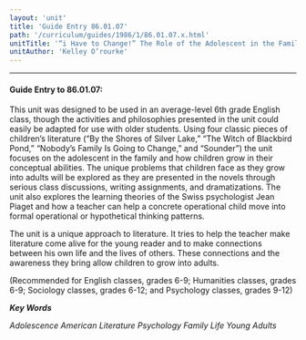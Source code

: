 ```yaml
---
layout: 'unit'
title: 'Guide Entry 86.01.07'
path: '/curriculum/guides/1986/1/86.01.07.x.html'
unitTitle: '“i Have to Change!” The Role of the Adolescent in the Family: A Developmental Unit Approach to Literature'
unitAuthor: 'Kelley O’rourke'
---
```


<body>
<hr/>
 <h4>
  Guide Entry to 86.01.07:
 </h4>
 This unit was designed to be used in an average-level 6th grade English class, though the activities and philosophies presented in the unit could easily be adapted for use with older students. Using four classic pieces of children’s literature (“By the Shores of Silver Lake,” “The Witch of Blackbird Pond,” “Nobody’s Family Is Going to Change,” and “Sounder”) the unit focuses on the adolescent in the family and how children grow in their conceptual abilities. The unique problems that children face as they grow into adults will be explored as they are presented in the novels through serious class discussions, writing assignments, and dramatizations. The unit also explores the learning theories of the Swiss psychologist Jean Piaget and how a teacher can help a concrete operational child move into formal operational or hypothetical thinking patterns.
 <p>
  The unit is a unique approach to literature. It tries to help the teacher make literature come alive for the young reader and to make connections between his own life and the lives of others. These connections and the awareness they bring allow children to grow into adults.
 </p>
 <p>
  (Recommended for English classes, grades 6-9; Humanities classes, grades 6-9; Sociology classes, grades 6-12; and Psychology classes, grades 9-12)
 </p>
<p>
  <b>
   <i>
    Key Words
   </i>
  </b>
  <br/>
 </p>
 <p>
  <i>
   Adolescence American Literature Psychology Family Life Young Adults
  </i>
 </p>

</body>
